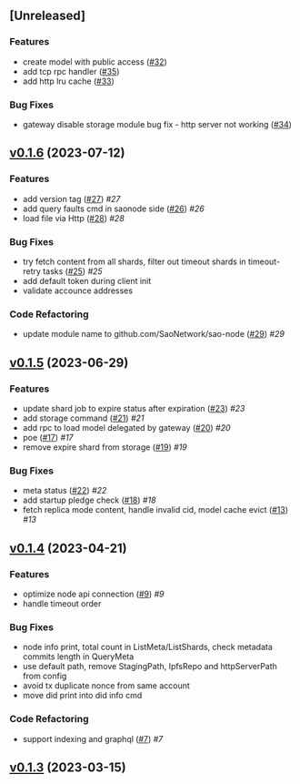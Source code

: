 <a name="unreleased"></a>
## [Unreleased]

### Features
- create model with public access ([#32](https://github.com/SAONetwork/sao-node.git/issues/32))
- add tcp rpc handler ([#35](https://github.com/SAONetwork/sao-node.git/issues/35))
- add http lru cache ([#33](https://github.com/SAONetwork/sao-node.git/issues/33))

### Bug Fixes
- gateway disable storage module bug fix - http server not working ([#34](https://github.com/SAONetwork/sao-node.git/issues/34))


<a name="v0.1.6"></a>
## [v0.1.6](https://github.com/SAONetwork/sao-node.git/compare/v0.1.5...v0.1.6) (2023-07-12)

### Features

* add version tag ([#27](https://github.com/SAONetwork/sao-node.git/issues/27))  *#27* 
* add query faults cmd in saonode side ([#26](https://github.com/SAONetwork/sao-node.git/issues/26))  *#26* 
* load file via Http ([#28](https://github.com/SAONetwork/sao-node.git/issues/28))  *#28* 

### Bug Fixes

* try fetch content from all shards, filter out timeout shards in timeout-retry tasks ([#25](https://github.com/SAONetwork/sao-node.git/issues/25))  *#25* 
* add default token during client init 
* validate accounce addresses 

### Code Refactoring

* update module name to github.com/SaoNetwork/sao-node ([#29](https://github.com/SAONetwork/sao-node.git/issues/29))  *#29* 


<a name="v0.1.5"></a>
## [v0.1.5](https://github.com/SAONetwork/sao-node.git/compare/v0.1.4...v0.1.5) (2023-06-29)

### Features

* update shard job to expire status after expiration ([#23](https://github.com/SAONetwork/sao-node.git/issues/23))  *#23* 
* add storage command ([#21](https://github.com/SAONetwork/sao-node.git/issues/21))  *#21* 
* add rpc to load model delegated by gateway ([#20](https://github.com/SAONetwork/sao-node.git/issues/20))  *#20* 
* poe ([#17](https://github.com/SAONetwork/sao-node.git/issues/17))  *#17* 
* remove expire shard from storage ([#19](https://github.com/SAONetwork/sao-node.git/issues/19))  *#19* 

### Bug Fixes

* meta status ([#22](https://github.com/SAONetwork/sao-node.git/issues/22))  *#22* 
* add startup pledge check ([#18](https://github.com/SAONetwork/sao-node.git/issues/18))  *#18* 
* fetch replica mode content, handle invalid cid, model cache evict ([#13](https://github.com/SAONetwork/sao-node.git/issues/13))  *#13* 


<a name="v0.1.4"></a>
## [v0.1.4](https://github.com/SAONetwork/sao-node.git/compare/v0.1.3...v0.1.4) (2023-04-21)

### Features

* optimize node api connection ([#9](https://github.com/SAONetwork/sao-node.git/issues/9))  *#9* 
* handle timeout order 

### Bug Fixes

* node info print, total count in ListMeta/ListShards, check metadata commits length in QueryMeta 
* use default path, remove StagingPath, IpfsRepo and httpServerPath from config 
* avoid tx duplicate nonce from same account 
* move did print into did info cmd 

### Code Refactoring

* support indexing and graphql ([#7](https://github.com/SAONetwork/sao-node.git/issues/7))  *#7* 


<a name="v0.1.3"></a>
## [v0.1.3](https://github.com/SAONetwork/sao-node.git/compare/v0.1.2...v0.1.3) (2023-03-15)


